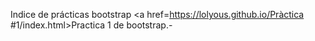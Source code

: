 Indice de prácticas bootstrap
<a href=https://lolyous.github.io/Pràctica #1/index.html>Practica 1 de bootstrap.-</a>
